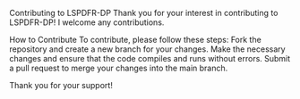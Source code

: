 Contributing to LSPDFR-DP
Thank you for your interest in contributing to LSPDFR-DP! I welcome any contributions.

How to Contribute
To contribute, please follow these steps:
Fork the repository and create a new branch for your changes.
Make the necessary changes and ensure that the code compiles and runs without errors.
Submit a pull request to merge your changes into the main branch.

Thank you for your support!
